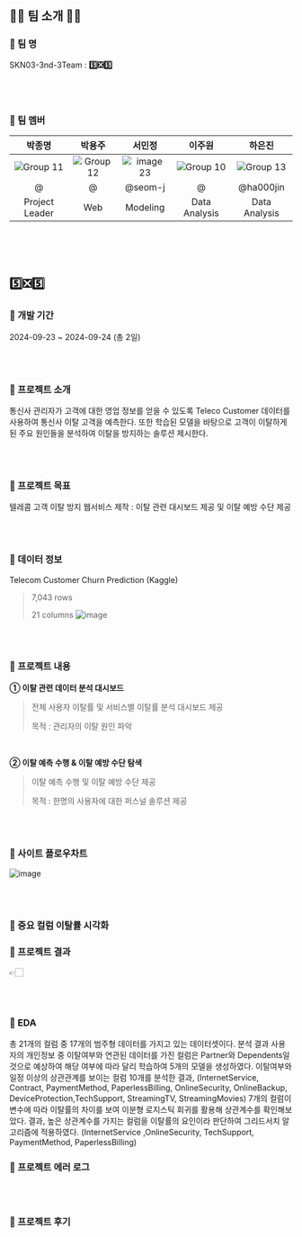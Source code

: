 ## 👋🏻 팀 소개 👋🏻
### 📌 팀 명
SKN03-3nd-3Team : **5️⃣❎5️⃣**

<br/><br/>

### 📌 팀 멤버
| 박종명 | 박용주 | 서민정 | 이주원 | 하은진 |
|:--:|:--:|:--:|:--:|:--:|
|![Group 11](https://github.com/user-attachments/assets/17bf149f-471e-4c95-80a1-66effa211bf9)|![Group 12](https://github.com/user-attachments/assets/e7217b02-c9f8-4bc9-ae2d-0a31c5f75349)|![image 23](https://github.com/user-attachments/assets/7dea616b-7a83-4cba-b6ef-f29fd597a440)|![Group 10](https://github.com/user-attachments/assets/e0e30c18-d852-4e13-9122-938d8a2a9292)|![Group 13](https://github.com/user-attachments/assets/04e43b07-22c3-4f08-9d7b-79a0c8bef36d)|
| @ | @ | @seom-j | @ | @ha000jin |
| Project Leader | Web | Modeling | Data Analysis | Data Analysis |


<br/><br/><br/>


## 5️⃣❎5️⃣
### 📌 개발 기간
2024-09-23 ~ 2024-09-24 (총 2일)

<br/><br/>

### 📌 프로젝트 소개
통신사 관리자가 고객에 대한 영업 정보를 얻을 수 있도록 Teleco Customer 데이터를 사용하여 통신사 이탈 고객을 예측한다. 또한 학습된 모델을 바탕으로 고객이 이탈하게 된 주요 원인들을 분석하여 이탈을 방지하는 솔루션 제시한다.


<br/><br/>

### 📌 프로젝트 목표
텔레콤 고객 이탈 방지 웹서비스 제작
: 이탈 관련 대시보드 제공 및 이탈 예방 수단 제공

<br/><br/>

### 📌 데이터 정보
Telecom Customer Churn Prediction (Kaggle)
> 7,043 rows
> 
> 21 columns
![image](https://github.com/user-attachments/assets/98b320fd-580f-49c8-a1f8-9786c23f41dd)


<br/><br/>

### 📌 프로젝트 내용
**① 이탈 관련 데이터 분석 대시보드**
>  전체 사용자 이탈률 및 서비스별 이탈률 분석 대시보드 제공 
>
>  목적 : 관리자의 이탈 원인 파악

<br/>

**② 이탈 예측 수행 & 이탈 예방 수단 탐색**
> 이탈 예측 수행 및 이탈 예방 수단 제공 
>
> 목적 : 한명의 사용자에 대한 퍼스널 솔루션 제공

<br/><br/>

### 📌 사이트 플로우차트
![image](https://github.com/user-attachments/assets/528bb3d9-1f2e-4d8d-9aaa-3faaafe5ec84)

<br/><br/>

### 📌 중요 컬럼 이탈률 시각화




### 📌 프로젝트 결과 

👉🏻 

<br/><br/>

### 📌 EDA
총 21개의 컬럼 중 17개의 범주형 데이터를 가지고 있는 데이터셋이다. 
분석 결과 사용자의 개인정보 중 이탈여부와 연관된 데이터를 가진 컬럼은 
Partner와 Dependents일 것으로 예상하여 해당 여부에 따라 달리 학습하여 5개의 모델을 생성하였다.
이탈여부와 일정 이상의 상관관계를 보이는 컬럼 10개를 분석한 결과,
(InternetService, Contract, PaymentMethod, PaperlessBilling, 
OnlineSecurity, OnlineBackup, DeviceProtection,TechSupport, StreamingTV, StreamingMovies)
7개의 컬럼이 변수에 따라 이탈률의 차이를 보여 이분형 로지스틱 회귀를 활용해 상관계수를 확인해보았다.
결과, 높은 상관계수를 가지는 컬럼을 이탈률의 요인이라 판단하여 그리드서치 알고리즘에 적용하였다.
(InternetService ,OnlineSecurity, TechSupport, PaymentMethod, PaperlessBilling)


### 📌 프로젝트 에러 로그


<br/><br/>

### 📌 프로젝트 후기


